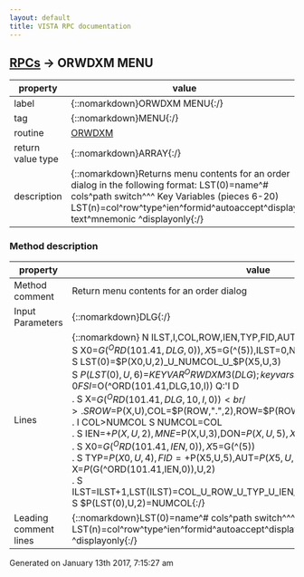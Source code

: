 ```yaml
---
layout: default
title: VISTA RPC documentation
---
```




## [RPCs](TableOfContent.md) &#8594; ORWDXM MENU 

 property | value 
--- | --- 
 label | {::nomarkdown}ORWDXM MENU{:/}
 tag | {::nomarkdown}MENU{:/}
 routine | [ORWDXM](http://code.osehra.org/dox/Routine_ORWDXM_source.html)
 return value type | {::nomarkdown}ARRAY{:/}
 description | {::nomarkdown}Returns menu contents for an order dialog in the following format:    LST(0)=name^# cols^path switch^^^ Key Variables (pieces 6-20)    LST(n)=col^row^type^ien^formid^autoaccept^display text^mnemonic           ^displayonly{:/}


### Method description

 property | value 
 --- | --- 
 Method comment | Return menu contents for an order dialog
 Input Parameters | {::nomarkdown}DLG{:/}
 Lines | {::nomarkdown} N ILST,I,COL,ROW,IEN,TYP,FID,AUT,MNE,DON,X,X0,X5,NUMCOL<br/> S X0=$G(^ORD(101.41,DLG,0)),X5=$G(^(5)),ILST=0,NUMCOL=1<br/> S LST(0)=$P(X0,U,2)_U_NUMCOL_U_$P(X5,U,3)<br/> S $P(LST(0),U,6)=$$KEYVAR^ORWDXM3(DLG) ; key vars start at 6th piece<br/> S I=0 F  S I=$O(^ORD(101.41,DLG,10,I)) Q:'I  D<br/> . S X=$G(^ORD(101.41,DLG,10,I,0))<br/> . S ROW=$P(X,U),COL=$P(ROW,".",2),ROW=$P(ROW,".",1)<br/> . I COL>NUMCOL S NUMCOL=COL<br/> . S IEN=+$P(X,U,2),MNE=$P(X,U,3),DON=$P(X,U,5),X=$P(X,U,4)<br/> . S X0=$G(^ORD(101.41,IEN,0)),X5=$G(^(5))<br/> . S TYP=$P(X0,U,4),FID=+$P(X5,U,5),AUT=$P(X5,U,8)<br/> . I '$L(X) S X=$P($G(^ORD(101.41,IEN,0)),U,2)<br/> . S ILST=ILST+1,LST(ILST)=COL_U_ROW_U_TYP_U_IEN_U_FID_U_AUT_U_X_U_MNE_U_DON<br/> S $P(LST(0),U,2)=NUMCOL{:/}
 Leading comment lines | {::nomarkdown}LST(0)=name^# cols^path switch^^^ Key Variables (pieces 6-20)<br/>LST(n)=col^row^type^ien^formid^autoaccept^display text^mnemonic<br/>^displayonly{:/}




 Generated on January 13th 2017, 7:15:27 am